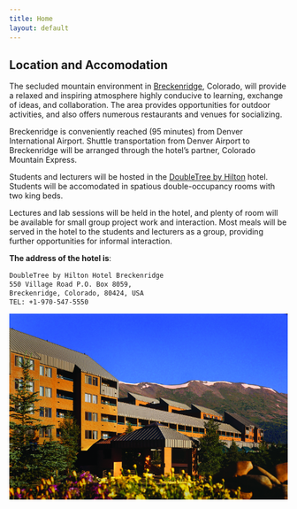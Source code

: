 ```yaml
---
title: Home
layout: default
---
```

## Location and Accomodation

The secluded mountain environment in [Breckenridge](https://en.wikipedia.org/wiki/Breckenridge,_Colorado), Colorado, will provide a relaxed and inspiring atmosphere highly conducive to learning, exchange of ideas, and collaboration.
The area provides opportunities for outdoor activities, and also offers numerous restaurants and venues for socializing.

Breckenridge is conveniently reached (95 minutes) from Denver International Airport. Shuttle transportation from Denver Airport
to Breckenridge will be arranged through the hotel’s partner, Colorado Mountain Express.

Students and lecturers will be hosted in the [DoubleTree by Hilton](http://doubletree3.hilton.com/en/hotels/colorado/doubletree-by-hilton-hotel-breckenridge-QKBVRDT/index.html) hotel.
Students will be accomodated in spatious double-occupancy rooms with two king beds.

Lectures and lab sessions will be held in the hotel, and plenty of room will be available for small group project work and interaction.
Most meals will be served in the hotel to the students and lecturers as a group, providing further opportunities for informal interaction.

**The address of the hotel is**:
```
DoubleTree by Hilton Hotel Breckenridge
550 Village Road P.O. Box 8059,
Breckenridge, Colorado, 80424, USA
TEL: +1-970-547-5550
```

![alt text](images/DoubleTree_Exterior_Summer.png "The DoubleTree Breckenridge in the summer")

